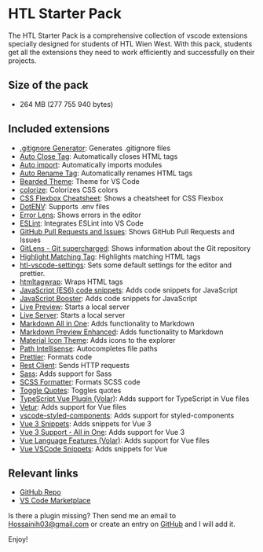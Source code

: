 # HTL Starter Pack

The HTL Starter Pack is a comprehensive collection of vscode extensions specially designed for students of HTL Wien West. With this pack, students get all the extensions they need to work efficiently and successfully on their projects.

## Size of the pack

- 264 MB (277 755 940 bytes)
## Included extensions

- [.gitignore Generator](https://marketplace.visualstudio.com/items?itemName=piotrpalarz.vscode-gitignore-generator): Generates .gitignore files
- [Auto Close Tag](https://marketplace.visualstudio.com/items?itemName=formulahendry.auto-close-tag): Automatically closes HTML tags
- [Auto import](https://marketplace.visualstudio.com/items?itemName=steoates.autoimport): Automatically imports modules
- [Auto Rename Tag](https://marketplace.visualstudio.com/items?itemName=formulahendry.auto-rename-tag): Automatically renames HTML tags
- [Bearded Theme](https://marketplace.visualstudio.com/items?itemName=BeardedBear.beardedtheme): Theme for VS Code
- [colorize](https://marketplace.visualstudio.com/items?itemName=kamikillerto.vscode-colorize): Colorizes CSS colors
- [CSS Flexbox Cheatsheet](https://marketplace.visualstudio.com/items?itemName=dzhavat.css-flexbox-cheatsheet): Shows a cheatsheet for CSS Flexbox
- [DotENV](https://marketplace.visualstudio.com/items?itemName=mikestead.dotenv): Supports .env files
- [Error Lens](https://marketplace.visualstudio.com/items?itemName=usernamehw.errorlens): Shows errors in the editor
- [ESLint](https://marketplace.visualstudio.com/items?itemName=dbaeumer.vscode-eslint): Integrates ESLint into VS Code
- [GitHub Pull Requests and Issues](https://marketplace.visualstudio.com/items?itemName=GitHub.vscode-pull-request-github): Shows GitHub Pull Requests and Issues
- [GitLens - Git supercharged](https://marketplace.visualstudio.com/items?itemName=eamodio.gitlens): Shows information about the Git repository
- [Highlight Matching Tag](https://marketplace.visualstudio.com/items?itemName=vincaslt.highlight-matching-tag): Highlights matching HTML tags
- [htl-vscode-settings](https://marketplace.visualstudio.com/items?itemName=HossainiHosain.htl-vscode-settings): Sets some default settings for the editor and prettier.
- [htmltagwrap](https://marketplace.visualstudio.com/items?itemName=bradgashler.htmltagwrap): Wraps HTML tags
- [JavaScript (ES6) code snippets](https://marketplace.visualstudio.com/items?itemName=xabikos.JavaScriptSnippets): Adds code snippets for JavaScript
- [JavaScript Booster](https://marketplace.visualstudio.com/items?itemName=sburg.vscode-javascript-booster): Adds code snippets for JavaScript
- [Live Preview](https://marketplace.visualstudio.com/items?itemName=ms-vscode.live-server): Starts a local server
- [Live Server](https://marketplace.visualstudio.com/items?itemName=ritwickdey.LiveServer): Starts a local server
- [Markdown All in One](https://marketplace.visualstudio.com/items?itemName=yzhang.markdown-all-in-one): Adds functionality to Markdown
- [Markdown Preview Enhanced](https://marketplace.visualstudio.com/items?itemName=shd101wyy.markdown-preview-enhanced): Adds functionality to Markdown
- [Material Icon Theme](https://marketplace.visualstudio.com/items?itemName=PKief.material-icon-theme): Adds icons to the explorer
- [Path Intellisense](https://marketplace.visualstudio.com/items?itemName=christian-kohler.path-intellisense): Autocompletes file paths
- [Prettier](https://marketplace.visualstudio.com/items?itemName=esbenp.prettier-vscode): Formats code
- [Rest Client](https://marketplace.visualstudio.com/items?itemName=humao.rest-client): Sends HTTP requests
- [Sass](https://marketplace.visualstudio.com/items?itemName=Syler.sass-indented): Adds support for Sass
- [SCSS Formatter](https://marketplace.visualstudio.com/items?itemName=sibiraj-s.vscode-scss-formatter): Formats SCSS code
- [Toggle Quotes](https://marketplace.visualstudio.com/items?itemName=BriteSnow.vscode-toggle-quotes): Toggles quotes
- [TypeScript Vue Plugin (Volar)](https://marketplace.visualstudio.com/items?itemName=Vue.vscode-typescript-vue-plugin): Adds support for TypeScript in Vue files
- [Vetur](https://marketplace.visualstudio.com/items?itemName=octref.vetur): Adds support for Vue files
- [vscode-styled-components](https://marketplace.visualstudio.com/items?itemName=styled-components.vscode-styled-components): Adds support for styled-components
- [Vue 3 Snippets](https://marketplace.visualstudio.com/items?itemName=hollowtree.vue-snippets): Adds snippets for Vue 3
- [Vue 3 Support - All in One](https://marketplace.visualstudio.com/items?itemName=Wscats.vue): Adds support for Vue 3
- [Vue Language Features (Volar)](https://marketplace.visualstudio.com/items?itemName=johnsoncodehk.volar): Adds support for Vue files
- [Vue VSCode Snippets](https://marketplace.visualstudio.com/items?itemName=sdras.vue-vscode-snippets): Adds snippets for Vue

## Relevant links

- [GitHub Repo](https://github.com/hossaini310/htl-starter-pack)
- [VS Code Marketplace](https://marketplace.visualstudio.com/items?itemName=HossainiHosain.htl-starter-pack)

Is there a plugin missing? Then send me an email to [Hossainih03@gmail.com](mailto:Hossainih03@gmail.com) or create an entry on [GitHub](https://github.com/hossaini310/htl-starter-pack) and I will add it.

Enjoy!
